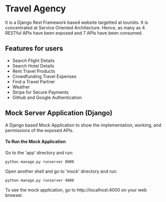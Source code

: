 # Travel Agency 
It is a Django Rest Framework based website targetted at tourists. 
It is concentrated at Service Oriented Architecture. Hence, as many as 4 RESTful APIs have been exposed and 7 APIs have been consumed.

## Features for users

- Search Flight Details
- Search Hotel Details
- Rent Travel Products
- Crowdfunding Travel Expenses
- Find a Travel Partner
- Weather
- Stripe for Secure Payments
- Github and Google Authentication

## Mock Server Application (Django)
A Django based Mock Application to show the implementation, working, and permissions of the exposed APIs.

#### To Run the Mock Application
Go to the 'app' directory and run:
```bash
python manage.py runserver 8000
```
Open another shell and go to 'mock' directory and run:
```bash
python manage.py runserver 4000
```
To see the mock application, go to http://localhost:4000 on your web browser.
